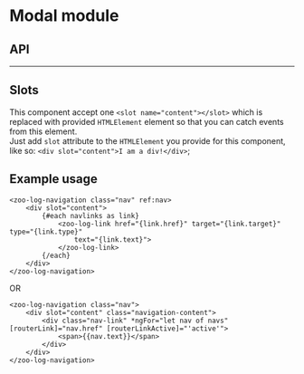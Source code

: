# Modal module

## API
-----

## Slots
This component accept one `<slot name="content"></slot>` which is replaced with provided `HTMLElement` element so that you can catch events from this element.       
Just add `slot` attribute to the `HTMLElement` you provide for this component, like so: `<div slot="content">I am a div!</div>`;

## Example usage 
```
<zoo-log-navigation class="nav" ref:nav>
	<div slot="content">
		{#each navlinks as link}
			<zoo-log-link href="{link.href}" target="{link.target}" type="{link.type}"
				text="{link.text}">
			</zoo-log-link>
		{/each}
	</div>
</zoo-log-navigation>
```
OR
```
<zoo-log-navigation class="nav">
	<div slot="content" class="navigation-content">
		<div class="nav-link" *ngFor="let nav of navs" [routerLink]="nav.href" [routerLinkActive]="'active'">
			<span>{{nav.text}}</span>
		</div>
	</div>
</zoo-log-navigation>
```